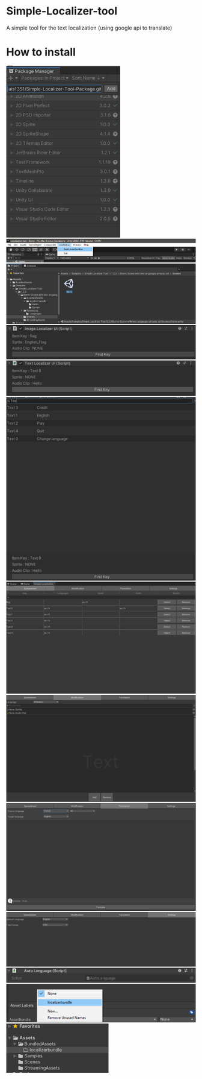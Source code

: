 # Simple-Localizer-tool
 A simple tool for the text localization (using google api to translate)
 
# How to install

![](https://github.com/Louis1351/Simple-Localizer-Tool-Package/blob/main/tutorials/Screenshot_1.png)
![](https://github.com/Louis1351/Simple-Localizer-Tool-Package/blob/main/tutorials/Screenshot_2.png)
![](https://github.com/Louis1351/Simple-Localizer-Tool-Package/blob/main/tutorials/Screenshot_3.png)
![](https://github.com/Louis1351/Simple-Localizer-Tool-Package/blob/main/tutorials/Screenshot_4.png)
![](https://github.com/Louis1351/Simple-Localizer-Tool-Package/blob/main/tutorials/Screenshot_5.png)
![](https://github.com/Louis1351/Simple-Localizer-Tool-Package/blob/main/tutorials/Screenshot_6.png)
![](https://github.com/Louis1351/Simple-Localizer-Tool-Package/blob/main/tutorials/Screenshot_7.png)
![](https://github.com/Louis1351/Simple-Localizer-Tool-Package/blob/main/tutorials/Screenshot_8.png)
![](https://github.com/Louis1351/Simple-Localizer-Tool-Package/blob/main/tutorials/Screenshot_9.png)
![](https://github.com/Louis1351/Simple-Localizer-Tool-Package/blob/main/tutorials/Screenshot_10.png)
![](https://github.com/Louis1351/Simple-Localizer-Tool-Package/blob/main/tutorials/Screenshot_11.png)
![](https://github.com/Louis1351/Simple-Localizer-Tool-Package/blob/main/tutorials/Screenshot_12.png)
![](https://github.com/Louis1351/Simple-Localizer-Tool-Package/blob/main/tutorials/Screenshot_13.png)
